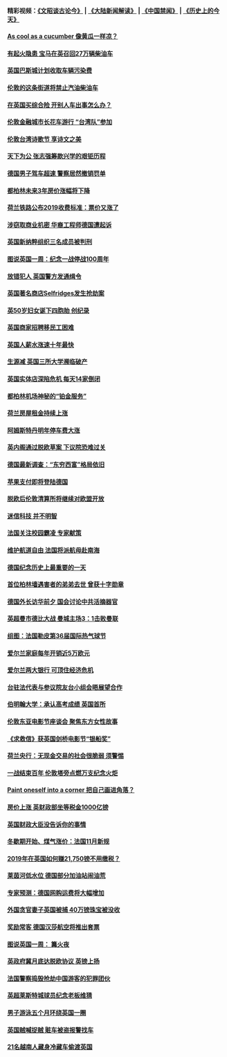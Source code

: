 #### 精彩视频：[《文昭谈古论今》](https://github.com/gfw-breaker/wenzhao/blob/master/README.md?t=11182131) | [《大陆新闻解读》](https://github.com/gfw-breaker/ntdtv-comedy/blob/master/README.md?t=11182131) | [《中国禁闻》](https://github.com/gfw-breaker/ntdtv-news/blob/master/README.md?t=11182131) | [《历史上的今天》](https://github.com/gfw-breaker/today-in-history/blob/master/README.md?t=11182131) 

#### [As cool as a cucumber 像黄瓜一样凉？](../pages/nsc974/n10859489.md?t=11182131) 

#### [有起火隐患 宝马在英召回27万辆柴油车](../pages/nsc974/n10859484.md?t=11182131) 

#### [英国巴斯城计划收取车辆污染费](../pages/nsc974/n10859479.md?t=11182131) 

#### [伦敦的这条街道将禁止汽油柴油车](../pages/nsc974/n10859470.md?t=11182131) 

#### [在英国买综合险 开别人车出事怎么办？](../pages/nsc974/n10859464.md?t=11182131) 

#### [伦敦金融城市长花车游行 “台湾队”参加](../pages/nsc974/n10858774.md?t=11182131) 

#### [伦敦台湾诗歌节 享诗文之美](../pages/nsc974/n10858757.md?t=11182131) 

#### [天下为公 张志强筹款兴学的艰钜历程](../pages/nsc974/n10858732.md?t=11182131) 

#### [德国男子驾车超速 警察居然撤销罚单](../pages/nsc974/n10856259.md?t=11182131) 

#### [都柏林未来3年房价涨幅将下降](../pages/nsc974/n10856230.md?t=11182131) 

#### [荷兰铁路公布2019收费标准：票价又涨了](../pages/nsc974/n10856218.md?t=11182131) 

#### [涉窃取商业机密 华裔工程师德国遭起诉](../pages/nsc974/n10854819.md?t=11182131) 

#### [英国新纳粹组织三名成员被判刑](../pages/nsc974/n10854209.md?t=11182131) 

#### [图说英国一周：纪念一战停战100周年](../pages/nsc974/n10854258.md?t=11182131) 

#### [放错犯人 英国警方发通缉令](../pages/nsc974/n10854253.md?t=11182131) 

#### [英国著名商店Selfridges发生抢劫案](../pages/nsc974/n10854242.md?t=11182131) 

#### [英50岁妇女诞下四胞胎 创纪录](../pages/nsc974/n10854237.md?t=11182131) 

#### [英国商家招聘移民工困难](../pages/nsc974/n10854233.md?t=11182131) 

#### [英国人薪水涨速十年最快](../pages/nsc974/n10854228.md?t=11182131) 

#### [生源减 英国三所大学濒临破产](../pages/nsc974/n10854219.md?t=11182131) 

#### [英国实体店深陷危机 每天14家倒闭](../pages/nsc974/n10854195.md?t=11182131) 

#### [都柏林机场神秘的“铂金服务”](../pages/nsc974/n10853840.md?t=11182131) 

#### [荷兰房屋租金持续上涨](../pages/nsc974/n10853784.md?t=11182131) 

#### [阿姆斯特丹明年停车费大涨](../pages/nsc974/n10853736.md?t=11182131) 

#### [英内阁通过脱欧草案 下议院恐难过关](../pages/nsc974/n10852462.md?t=11182131) 

#### [德国最新调查：“东穷西富”格局依旧](../pages/nsc974/n10852268.md?t=11182131) 

#### [苹果支付即将登陆德国](../pages/nsc974/n10852246.md?t=11182131) 

#### [脱欧后伦敦清算所将继续对欧盟开放](../pages/nsc974/n10852082.md?t=11182131) 

#### [迷信科技 并不明智](../pages/nsc974/n10851197.md?t=11182131) 

#### [法国关注校园霸凌 专家献策](../pages/nsc974/n10851199.md?t=11182131) 

#### [维护航道自由 法国将派航母赴南海](../pages/nsc974/n10851001.md?t=11182131) 

#### [德国纪念历史上最重要的一天](../pages/nsc974/n10849304.md?t=11182131) 

#### [首位柏林墙遇害者的弟弟去世 曾获十字勋章](../pages/nsc974/n10849268.md?t=11182131) 

#### [德国外长访华前夕 国会讨论中共活摘器官](../pages/nsc974/n10848903.md?t=11182131) 

#### [英超曼市德比大战 曼城主场3：1击败曼联](../pages/nsc974/n10848899.md?t=11182131) 

#### [组图：法国勒皮第36届国际热气球节](../pages/nsc974/n10845459.md?t=11182131) 

#### [爱尔兰家庭每年开销近5万欧元](../pages/nsc974/n10844726.md?t=11182131) 

#### [爱尔兰两大银行 可顶住经济危机](../pages/nsc974/n10844706.md?t=11182131) 

#### [台驻法代表与参议院友台小组会晤展望合作](../pages/nsc974/n10843796.md?t=11182131) 

#### [伯明翰大学：承认高考成绩 英国首所](../pages/nsc974/n10843334.md?t=11182131) 

#### [伦敦东亚电影节座谈会 聚焦东方女性故事](../pages/nsc974/n10843306.md?t=11182131) 

#### [《求救信》获英国剑桥电影节“银船奖”](../pages/nsc974/n10842268.md?t=11182131) 

#### [荷兰央行：无现金交易的社会很脆弱 须警惕](../pages/nsc974/n10841150.md?t=11182131) 

#### [一战结束百年 伦敦塔旁点燃万支纪念火炬](../pages/nsc974/n10841092.md?t=11182131) 

#### [Paint oneself into a corner 把自己画进角落？](../pages/nsc974/n10841190.md?t=11182131) 

#### [房价上涨 英财政部坐等税金1000亿镑](../pages/nsc974/n10841187.md?t=11182131) 

#### [英国财政大臣没告诉你的事情](../pages/nsc974/n10841141.md?t=11182131) 

#### [冬歇期开始、煤气涨价：法国11月新规](../pages/nsc974/n10841075.md?t=11182131) 

#### [2019年在英国如何赚21,750镑不用缴税？](../pages/nsc974/n10841101.md?t=11182131) 

#### [莱茵河低水位 德国部分加油站闹油荒](../pages/nsc974/n10841002.md?t=11182131) 

#### [专家预测：德国网购运费将大幅增加](../pages/nsc974/n10840951.md?t=11182131) 

#### [外国贪官妻子英国被捕 40万镑珠宝被没收](../pages/nsc974/n10838830.md?t=11182131) 

#### [奖励常客 德国汉莎航空将推出套票](../pages/nsc974/n10838351.md?t=11182131) 

#### [图说英国一周： 篝火夜](../pages/nsc974/n10838913.md?t=11182131) 

#### [英政府冀月底达脱欧协议 英镑上扬](../pages/nsc974/n10838808.md?t=11182131) 

#### [法国警察捣毁抢劫中国游客的犯罪团伙](../pages/nsc974/n10838404.md?t=11182131) 

#### [英超莱斯特城球员纪念老板维猜](../pages/nsc974/n10838894.md?t=11182131) 

#### [男子游泳五个月环绕英国一圈](../pages/nsc974/n10838885.md?t=11182131) 

#### [英国贼喊捉贼 赃车被盗报警找车](../pages/nsc974/n10838877.md?t=11182131) 

#### [21名越南人藏身冷藏车偷渡英国](../pages/nsc974/n10838871.md?t=11182131) 

